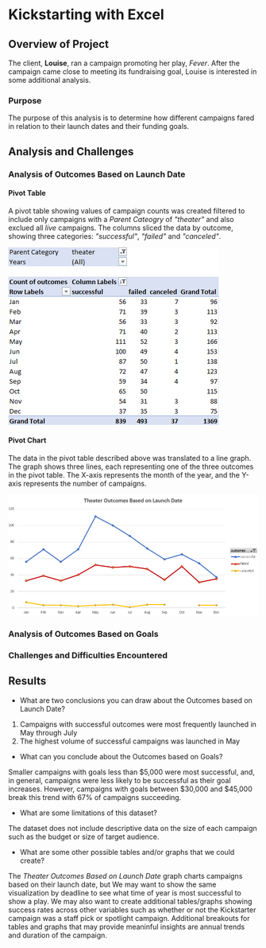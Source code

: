 # Kickstarting with Excel

## Overview of Project

The client, **Louise**, ran a campaign promoting her play, *Fever*. After the campaign came close to meeting its fundraising goal, Louise is interested in some additional analysis.

### Purpose

The purpose of this analysis is to determine how different campaigns fared in relation to their launch dates and their funding goals.

## Analysis and Challenges

### Analysis of Outcomes Based on Launch Date

#### Pivot Table

A pivot table showing values of campaign counts was created filtered to include only campaigns with a *Parent Cateogry* of *"theater"* and also exclued all *live* campaigns. The columns sliced the data by outcome, showing three categories: *"successful"*, *"failed"* and *"canceled"*.

![Excel Pivot table for Outcomes Based on Launch Date analysis](/resources/Theater_Outcomes_vs_Launch_Pivot_Table.png)

#### Pivot Chart

The data in the pivot table described above was translated to a line graph. The graph shows three lines, each representing one of the three outcomes in the pivot table. The X-axis represents the month of the year, and the Y-axis represents the number of campaigns.

![Excel Pivot chart for Outcomes Based on Launch Date analysis](/resources/Theater_Outcomes_vs_Launch.png)

### Analysis of Outcomes Based on Goals

### Challenges and Difficulties Encountered

## Results

- What are two conclusions you can draw about the Outcomes based on Launch Date?

1. Campaigns with successful outcomes were most frequently launched in May through July
2. The highest volume of successful campaigns was launched in May

- What can you conclude about the Outcomes based on Goals?

Smaller campaigns with goals less than $5,000 were most successful, and, in general, campaigns were less likely to be successful as their goal increases. However, campaigns with goals between $30,000 and $45,000 break this trend with 67% of campaigns succeeding.

- What are some limitations of this dataset?

The dataset does not include descriptive data on the size of each campaign such as the budget or size of target audience.

- What are some other possible tables and/or graphs that we could create?

The *Theater Outcomes Based on Launch Date* graph charts campaigns based on their launch date, but We may want to show the same visualization by deadline to see what time of year is most successful to show a play. We may also want to create additional tables/graphs showing success rates across other variables such as whether or not the Kickstarter campaign was a staff pick or spotlight campaign. Additional breakouts for tables and graphs that may provide meaninful insights are annual trends and duration of the campaign.
